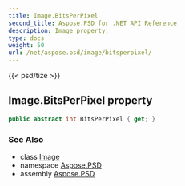 ```yaml
---
title: Image.BitsPerPixel
second_title: Aspose.PSD for .NET API Reference
description: Image property. 
type: docs
weight: 50
url: /net/aspose.psd/image/bitsperpixel/
---
```

{{< psd/tize >}}
## Image.BitsPerPixel property

```csharp
public abstract int BitsPerPixel { get; }
```

### See Also

* class [Image](../)
* namespace [Aspose.PSD](../../image/)
* assembly [Aspose.PSD](../../../)


